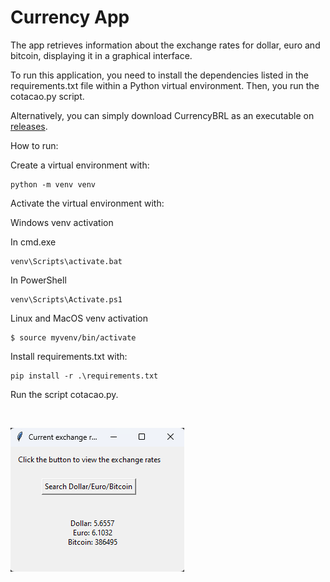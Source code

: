 # Currency App
The app retrieves information about the exchange rates for dollar, euro and bitcoin, displaying it in a graphical interface.

To run this application, you need to install the dependencies listed in the requirements.txt file within a Python virtual environment. Then, you run the cotacao.py script.

Alternatively, you can simply download CurrencyBRL as an executable on [releases](https://github.com/maiconwa/CurrencyBRL/releases).

How to run:

Create a virtual environment with: 

    python -m venv venv

Activate the virtual environment with:

Windows venv activation

In cmd.exe

    venv\Scripts\activate.bat

In PowerShell

    venv\Scripts\Activate.ps1

Linux and MacOS venv activation

    $ source myvenv/bin/activate

Install requirements.txt with:

    pip install -r .\requirements.txt

Run the script cotacao.py.

<br>

![alt text](image/image.png)

<br>
